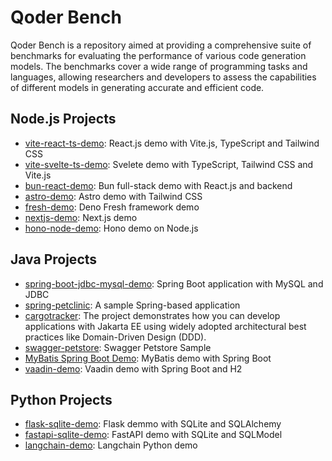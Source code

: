 Qoder Bench
========================

Qoder Bench is a repository aimed at providing a comprehensive suite of benchmarks for evaluating the performance of
various code generation models.
The benchmarks cover a wide range of programming tasks and languages, allowing researchers and developers to assess the
capabilities of different models in generating accurate and efficient code.

## Node.js Projects

- [vite-react-ts-demo](https://github.com/qoder-bench/vite-react-ts-demo): React.js demo with Vite.js, TypeScript and
  Tailwind CSS
- [vite-svelte-ts-demo](https://github.com/qoder-bench/vite-svelte-ts-demo): Svelete demo with TypeScript, Tailwind CSS
  and Vite.js
- [bun-react-demo](https://github.com/qoder-bench/bun-react-demo): Bun full-stack demo with React.js and backend
- [astro-demo](https://github.com/qoder-bench/astro-demo): Astro demo with Tailwind CSS
- [fresh-demo](https://github.com/qoder-bench/fresh-demo): Deno Fresh framework demo
- [nextjs-demo](https://github.com/qoder-bench/nextjs-demo): Next.js demo
- [hono-node-demo](https://github.com/qoder-bench/hono-node-demo): Hono demo on Node.js

## Java Projects

- [spring-boot-jdbc-mysql-demo](https://github.com/qoder-bench/spring-boot-jdbc-mysql-demo): Spring Boot application
  with MySQL and JDBC
- [spring-petclinic](https://github.com/qoder-bench/spring-petclinic): A sample Spring-based application
- [cargotracker](https://github.com/qoder-bench/cargotracker): The project demonstrates how you can develop applications
  with Jakarta EE using widely adopted architectural best practices like Domain-Driven Design (DDD).
- [swagger-petstore](https://github.com/qoder-bench/swagger-petstore): Swagger Petstore Sample
- [MyBatis Spring Boot Demo](https://github.com/qoder-bench/mybatis-spring-demo): MyBatis demo with Spring Boot
- [vaadin-demo](https://github.com/qoder-bench/vaadin-demo): Vaadin demo with Spring Boot and H2

## Python Projects

- [flask-sqlite-demo](https://github.com/qoder-bench/flask-sqlite-demo): Flask demmo with SQLite and SQLAlchemy
- [fastapi-sqlite-demo](https://github.com/qoder-bench/fastapi-sqlite-demo): FastAPI demo with SQLite and SQLModel
- [langchain-demo](https://github.com/qoder-bench/langchain-demo): Langchain Python demo
